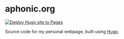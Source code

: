 # aphonic.org
[![Deploy Hugo site to Pages](https://github.com/aspidites/aphonic.org/actions/workflows/pages.yml/badge.svg)](https://github.com/aspidites/aphonic.org/actions/workflows/pages.yml)

Source code for my personal webpage, built using [Hugo](https://gohugo.io/).

